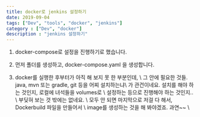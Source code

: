 ```yaml
---
title: docker로 jenkins 설정하기
date: 2019-09-04
tags: ["Dev", "tools", "docker", "jenkins"]
category : ["Dev", "docker"]
description : "jenkins 설정하기"
---
```


1. docker-compose로 설정을 진행하기로 했습니다. 

2. 먼저 폴더를 생성하고, docker-compose.yaml 을 생성합니다.

3. docker를 실행한 후부터가 아직 해 보지 못 한 부분인데, \\
  그 안에 필요한 것들. java, mvn 또는 gradle, git 등을 어찌 설치하는냐\\
  가 관건이네요. 설치를 해야 하는 것인지, 로컬에 녀석들을 volumes로 \\
  설정하는 등으로 진행해야 하는 것인지.. \\
  부딪혀 보는 것 밖에는 없네요. \\
  모두 안 되면 마지막으로 저걸 다 해서, Dockerbuild  파일을 만들어서 \\
  image를 생성하는 것을 해 봐야겠죠. 과연~~ \\
  